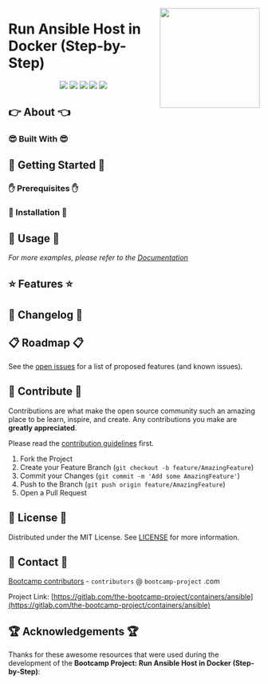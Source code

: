 <a href="https://bootcamp-project.com/" target="_blank"><img src="https://bootcamp-project.com/tbcp.svg" align="right" height="200" /></a>

# Run Ansible Host in Docker (Step-by-Step)

<div align="center">
<img src="https://img.shields.io/docker/v/tbcp/ansible?style=for-the-badge" />
<img src="https://img.shields.io/docker/image-size/tbcp/ansible?style=for-the-badge" />
<img src="https://img.shields.io/docker/pulls/tbcp/ansible?style=for-the-badge" />
<img src="https://img.shields.io/docker/stars/tbcp/ansible?style=for-the-badge" />
<img src="https://img.shields.io/badge/Bootcamp-Project-blue?style=for-the-badge" />
</div>

## 👉 About 👈

### 😎 Built With 😎

## 📖 Getting Started 📖

### ✋ Prerequisites ✋

### 💪 Installation 💪

## 🚀 Usage 🚀

_For more examples, please refer to the [Documentation](https://data.rtfm.page)_

## ⭐️ Features ⭐️

## 📑 Changelog 📑

## 📋 Roadmap 📋

See the [open issues](https://gitlab.com/the-bootcamp-project/containers/ansible/-/issues) for a list of proposed features (and known issues).

## 🤝 Contribute 🤝

Contributions are what make the open source community such an amazing place to be learn, inspire, and create. Any contributions you make are **greatly appreciated**.

Please read the [contribution guidelines](contributing.md) first.

1. Fork the Project
2. Create your Feature Branch (`git checkout -b feature/AmazingFeature`)
3. Commit your Changes (`git commit -m 'Add some AmazingFeature'`)
4. Push to the Branch (`git push origin feature/AmazingFeature`)
5. Open a Pull Request

## 📜 License 📜

Distributed under the MIT License. See [LICENSE](LICENSE) for more information.

## 💌 Contact 💌

[Bootcamp contributors](https://bootcamp-project.com/) - `contributors` @ `bootcamp-project` .com

Project Link: [https://gitlab.com/the-bootcamp-project/containers/ansible](https://gitlab.com/the-bootcamp-project/containers/ansible)

## 🏆 Acknowledgements 🏆

Thanks for these awesome resources that were used during the development of the **Bootcamp Project: Run Ansible Host in Docker (Step-by-Step)**:

